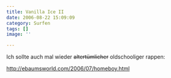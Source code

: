 ```yaml
---
title: Vanilla Ice II
date: 2006-08-22 15:09:09
category: Surfen
tags: []
image: ''

---
```


Ich sollte auch mal wieder ~~altertümlicher~~ oldschooliger rappen:  

  

<http://ebaumsworld.com/2006/07/homeboy.html>
